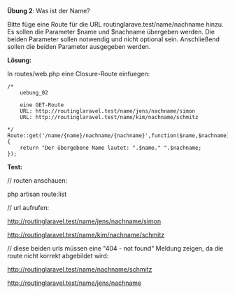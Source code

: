 **Übung 2**: Was ist der Name?

Bitte füge eine Route für die URL routinglarave.test/name/nachname hinzu. Es sollen die Parameter $name und $nachname übergeben werden. Die beiden Parameter sollen notwendig und nicht optional sein. Anschließend sollen die beiden Parameter ausgegeben werden.

**Lösung:**

In routes/web.php eine Closure-Route einfuegen:

```
/* 
	uebung_02
	
	eine GET-Route 
	URL: http://routinglaravel.test/name/jens/nachname/simon
	URL: http://routinglaravel.test/name/kim/nachname/schmitz
	
*/ 
Route::get('/name/{name}/nachname/{nachname}',function($name,$nachname){
    return "Der übergebene Name lautet: ".$name." ".$nachname;
});

```


**Test:**


// routen anschauen:

php artisan route:list

// url aufrufen:

http://routinglaravel.test/name/jens/nachname/simon

http://routinglaravel.test/name/kim/nachname/schmitz

// diese beiden urls müssen eine "404 - not found" Meldung zeigen, da die route nicht korrekt abgebildet wird:

http://routinglaravel.test/name/nachname/schmitz

http://routinglaravel.test/name/jens/nachname

